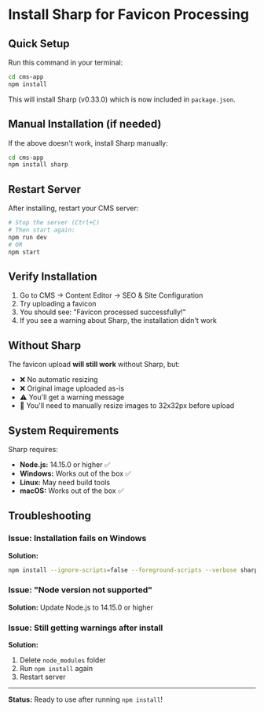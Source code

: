# Install Sharp for Favicon Processing

## Quick Setup

Run this command in your terminal:

```bash
cd cms-app
npm install
```

This will install Sharp (v0.33.0) which is now included in `package.json`.

## Manual Installation (if needed)

If the above doesn't work, install Sharp manually:

```bash
cd cms-app
npm install sharp
```

## Restart Server

After installing, restart your CMS server:

```bash
# Stop the server (Ctrl+C)
# Then start again:
npm run dev
# OR
npm start
```

## Verify Installation

1. Go to CMS → Content Editor → SEO & Site Configuration
2. Try uploading a favicon
3. You should see: "Favicon processed successfully!"
4. If you see a warning about Sharp, the installation didn't work

## Without Sharp

The favicon upload **will still work** without Sharp, but:
- ❌ No automatic resizing
- ❌ Original image uploaded as-is
- ⚠️ You'll get a warning message
- 📝 You'll need to manually resize images to 32x32px before upload

## System Requirements

Sharp requires:
- **Node.js:** 14.15.0 or higher ✅
- **Windows:** Works out of the box ✅
- **Linux:** May need build tools
- **macOS:** Works out of the box ✅

## Troubleshooting

### Issue: Installation fails on Windows

**Solution:**
```bash
npm install --ignore-scripts=false --foreground-scripts --verbose sharp
```

### Issue: "Node version not supported"

**Solution:** Update Node.js to 14.15.0 or higher

### Issue: Still getting warnings after install

**Solution:**
1. Delete `node_modules` folder
2. Run `npm install` again
3. Restart server

---

**Status:** Ready to use after running `npm install`!
